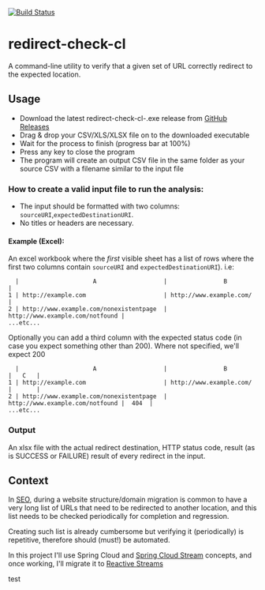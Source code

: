 [![Build Status](https://travis-ci.org/salvatorenovelli/redirect-check-cl.svg?branch=master)](https://travis-ci.org/salvatorenovelli/redirect-check-cl)
# redirect-check-cl

A command-line utility to verify that a given set of URL correctly redirect to the expected location. 

## Usage

- Download the latest redirect-check-cl-<version>.exe release from [GitHub Releases][1]
- Drag & drop your CSV/XLS/XLSX file on to the downloaded executable
- Wait for the process to finish (progress bar at 100%)
- Press any key to close the program
- The program will create an output CSV file in the same folder as your source CSV with a filename similar to the input file



### How to create a valid input file to run the analysis:

- The input should be formatted with two columns: `sourceURI`,`expectedDestinationURI`. 
- No titles or headers are necessary.


#### Example (Excel):
An excel workbook where the *first* visible sheet has a list of rows where the first two columns contain `sourceURI` and `expectedDestinationURI`). i.e: 

      |                     A                   |                B                |
    1 | http://example.com                      | http://www.example.com/         |
    2 | http://www.example.com/nonexistentpage  | http://www.example.com/notfound |
    ...etc...

Optionally you can add a third column with the expected status code (in case you expect something other than 200). Where not specified, we'll expect 200

      |                     A                   |                B                |   C   |
    1 | http://example.com                      | http://www.example.com/         |       |
    2 | http://www.example.com/nonexistentpage  | http://www.example.com/notfound |  404  |
    ...etc...

### Output
An xlsx file with the actual redirect destination, HTTP status code, result (as is SUCCESS or FAILURE) result of every redirect in the input.
   


## Context
In [SEO][2], during a website structure/domain migration is common to have a very long list of URLs that need to be redirected to another location, and this list needs to be checked periodically for completion and regression.

Creating such list is already cumbersome but verifying it (periodically) is repetitive, therefore should (must!) be automated. 

In this project I'll use Spring Cloud and [Spring Cloud Stream][3] concepts, and once working, I'll migrate it to [Reactive Streams][4]


  [1]: https://github.com/salvatorenovelli/redirect-check-cl/releases
  [2]: https://en.wikipedia.org/wiki/Search_engine_optimization
  [3]: https://cloud.spring.io/spring-cloud-stream/
  [4]: https://spring.io/blog/2016/02/09/reactive-spring

test
